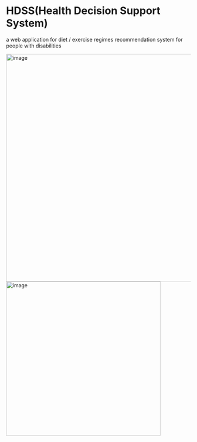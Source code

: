 # HDSS(Health Decision Support System)
a web application for diet / exercise regimes recommendation system for people with disabilities

<img width="621" alt="image" src="https://user-images.githubusercontent.com/49167217/201529837-c97e2d0c-e363-4958-b787-c3cef69e1425.png">
<img width="421" alt="image" src="https://user-images.githubusercontent.com/49167217/201529816-b54acbb1-5176-4845-9359-3123cc28c5e0.png">
